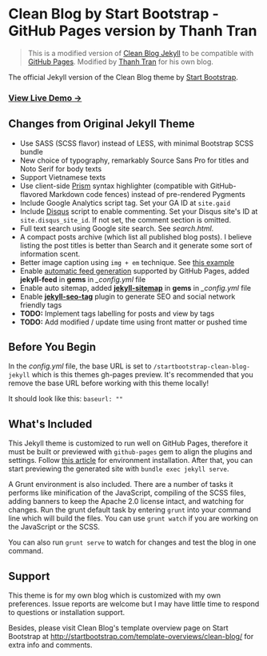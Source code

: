 # Clean Blog by Start Bootstrap - GitHub Pages version by Thanh Tran

> This is a modified version of [Clean Blog Jekyll](https://github.com/IronSummitMedia/startbootstrap-clean-blog-jekyll) to be compatible with [GitHub Pages](https://help.github.com/articles/using-jekyll-with-pages/). Modified by [Thanh Tran](https://github.com/trongthanh) for his own blog.

The official Jekyll version of the Clean Blog theme by [Start Bootstrap](http://startbootstrap.com/).

### [View Live Demo &rarr;](https://trongthanh.github.io/startbootstrap-clean-blog-jekyll)

## Changes from Original Jekyll Theme

+ Use SASS (SCSS flavor) instead of LESS, with minimal Bootstrap SCSS bundle
+ New choice of typography, remarkably Source Sans Pro for titles and Noto Serif for body texts
+ Support Vietnamese texts
+ Use client-side [Prism](http://prismjs.com) syntax highlighter (compatible with GitHub-flavored Markdown code fences) instead of pre-rendered Pygments
+ Include Google Analytics script tag. Set your GA ID at `site.gaid`
+ Include [Disqus](http://disqus.com) script to enable commenting. Set your Disqus site's ID at `site.disqus_site_id`. If not set, the comment section is omitted.
+ Full text search using Google site search. See _search.html_.
+ A compact posts archive (which list all published blog posts). I believe listing the post titles is better than Search and it generate some sort of information scent.
+ Better image caption using `img + em` technique. See [this example](http://blog.int3ractive.com/startbootstrap-clean-blog-jekyll/2015/08/10/Muc-Toi-Thieu-Cua-Lap-Trinh-Vien-Front-End/)
+ Enable [automatic feed generation](https://help.github.com/articles/atom-rss-feeds-for-github-pages/) supported by GitHub Pages, added **jekyll-feed** in **gems** in *_config.yml* file
+ Enable auto sitemap, added [**jekyll-sitemap**](https://help.github.com/articles/sitemaps-for-github-pages/) in **gems** in *_config.yml* file
+ Enable [**jekyll-seo-tag**](https://github.com/jekyll/jekyll-seo-tag) plugin to generate SEO and social network friendly tags
+ **TODO:** Implement tags labelling for posts and view by tags
+ **TODO:** Add modified / update time using front matter or pushed time

## Before You Begin

In the _config.yml_ file, the base URL is set to `/startbootstrap-clean-blog-jekyll` which is this themes gh-pages preview. It's recommended that you remove the base URL before working with this theme locally!

It should look like this:
`baseurl: ""`

## What's Included

This Jekyll theme is customized to run well on GitHub Pages, therefore it must be built or previewed with `github-pages` gem to align the plugins and settings. Follow [this article](https://help.github.com/articles/using-jekyll-with-pages/#installing-jekyll) for environment installation. After that, you can start previewing the generated site with `bundle exec jekyll serve`.

A Grunt environment is also included. There are a number of tasks it performs like minification of the JavaScript, compiling of the SCSS files, adding banners to keep the Apache 2.0 license intact, and watching for changes. Run the grunt default task by entering `grunt` into your command line which will build the files. You can use `grunt watch` if you are working on the JavaScript or the SCSS.

You can also run `grunt serve` to watch for changes and test the blog in one command.

## Support

This theme is for my own blog which is customized with my own preferences. Issue reports are welcome but I may have little time to respond to questions or installation support.

Besides, please visit Clean Blog's template overview page on Start Bootstrap at http://startbootstrap.com/template-overviews/clean-blog/ for extra info and comments.
